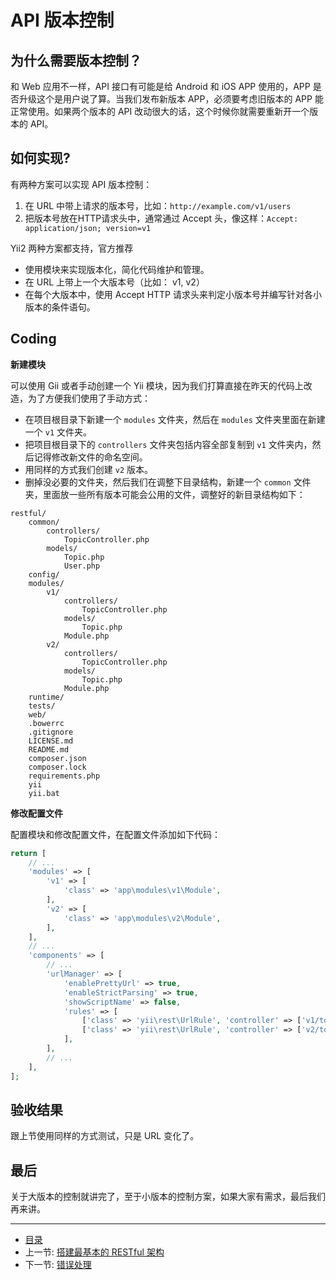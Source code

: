 # API 版本控制

## 为什么需要版本控制？

和 Web 应用不一样，API 接口有可能是给 Android 和 iOS APP 使用的，APP 是否升级这个是用户说了算。当我们发布新版本 APP，必须要考虑旧版本的 APP 能正常使用。如果两个版本的 API 改动很大的话，这个时候你就需要重新开一个版本的 API。

## 如何实现?

有两种方案可以实现 API 版本控制：

1. 在 URL 中带上请求的版本号，比如：`http://example.com/v1/users`
2. 把版本号放在HTTP请求头中，通常通过 Accept 头，像这样：`Accept: application/json; version=v1`

Yii2 两种方案都支持，官方推荐

- 使用模块来实现版本化，简化代码维护和管理。
- 在 URL 上带上一个大版本号（比如： v1, v2）
- 在每个大版本中，使用 Accept HTTP 请求头来判定小版本号并编写针对各小版本的条件语句。

## Coding

**新建模块**

可以使用 Gii 或者手动创建一个 Yii 模块，因为我们打算直接在昨天的代码上改造，为了方便我们使用了手动方式：

- 在项目根目录下新建一个 `modules` 文件夹，然后在 `modules` 文件夹里面在新建一个 `v1` 文件夹。
- 把项目根目录下的 `controllers` 文件夹包括内容全部复制到 `v1` 文件夹内，然后记得修改新文件的命名空间。
- 用同样的方式我们创建 `v2` 版本。
- 删掉没必要的文件夹，然后我们在调整下目录结构，新建一个 `common` 文件夹，里面放一些所有版本可能会公用的文件，调整好的新目录结构如下：

```
restful/
    common/
        controllers/
            TopicController.php
        models/
            Topic.php
            User.php
    config/
    modules/
        v1/
            controllers/
                TopicController.php
            models/
                Topic.php
            Module.php
        v2/
            controllers/
                TopicController.php
            models/
                Topic.php
            Module.php
    runtime/
    tests/
    web/
    .bowerrc
	.gitignore
	LICENSE.md
	README.md
	composer.json
	composer.lock
	requirements.php
	yii
	yii.bat
```


**修改配置文件**

配置模块和修改配置文件，在配置文件添加如下代码：

```php
return [
	// ...
    'modules' => [
        'v1' => [
            'class' => 'app\modules\v1\Module',
        ],
        'v2' => [
            'class' => 'app\modules\v2\Module',
        ],
    ],
    // ...
    'components' => [
    	// ...
        'urlManager' => [
            'enablePrettyUrl' => true,
            'enableStrictParsing' => true,
            'showScriptName' => false,
            'rules' => [
                ['class' => 'yii\rest\UrlRule', 'controller' => ['v1/topic']],
                ['class' => 'yii\rest\UrlRule', 'controller' => ['v2/topic']],
            ],
        ],
        // ...
    ],
];

```

## 验收结果

跟上节使用同样的方式测试，只是 URL 变化了。

## 最后

关于大版本的控制就讲完了，至于小版本的控制方案，如果大家有需求，最后我们再来讲。

-----------------

- [目录](/SUMMARY.md)
- 上一节: [搭建最基本的 RESTful 架构](book/02/2.1.md)
- 下一节: [错误处理](book/02/2.4.md)